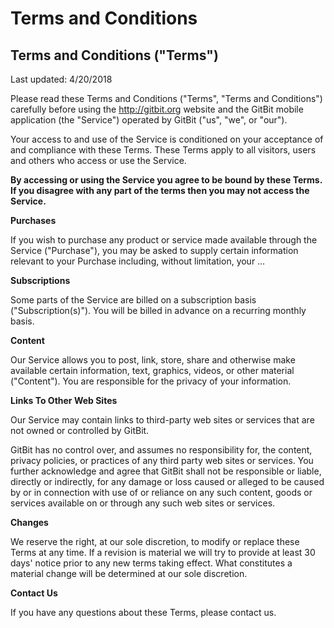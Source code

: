 # Terms and Conditions

## Terms and Conditions (&quot;Terms&quot;)

Last updated: 4/20/2018

Please read these Terms and Conditions (&quot;Terms&quot;, &quot;Terms and Conditions&quot;) carefully before using the http://gitbit.org website and the GitBit mobile application (the &quot;Service&quot;) operated by GitBit (&quot;us&quot;, &quot;we&quot;, or &quot;our&quot;).

Your access to and use of the Service is conditioned on your acceptance of and compliance with these Terms. These Terms apply to all visitors, users and others who access or use the Service.

**By accessing or using the Service you agree to be bound by these Terms. If you disagree with any part of the terms then you may not access the Service.**

**Purchases**

If you wish to purchase any product or service made available through the Service (&quot;Purchase&quot;), you may be asked to supply certain information relevant to your Purchase including, without limitation, your …

**Subscriptions**

Some parts of the Service are billed on a subscription basis (&quot;Subscription(s)&quot;). You will be billed in advance on a recurring monthly basis.

**Content**

Our Service allows you to post, link, store, share and otherwise make available certain information, text, graphics, videos, or other material (&quot;Content&quot;). You are responsible for the privacy of your information.

**Links To Other Web Sites**

Our Service may contain links to third-party web sites or services that are not owned or controlled by GitBit.

GitBit has no control over, and assumes no responsibility for, the content, privacy policies, or practices of any third party web sites or services. You further acknowledge and agree that GitBit shall not be responsible or liable, directly or indirectly, for any damage or loss caused or alleged to be caused by or in connection with use of or reliance on any such content, goods or services available on or through any such web sites or services.

**Changes**

We reserve the right, at our sole discretion, to modify or replace these Terms at any time. If a revision is material we will try to provide at least 30 days&#39; notice prior to any new terms taking effect. What constitutes a material change will be determined at our sole discretion.

**Contact Us**

If you have any questions about these Terms, please contact us.
